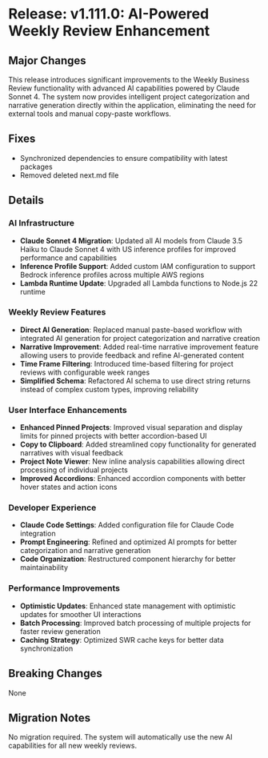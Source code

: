 # Release: v1.111.0: AI-Powered Weekly Review Enhancement

## Major Changes

This release introduces significant improvements to the Weekly Business Review functionality with advanced AI capabilities powered by Claude Sonnet 4. The system now provides intelligent project categorization and narrative generation directly within the application, eliminating the need for external tools and manual copy-paste workflows.

## Fixes

- Synchronized dependencies to ensure compatibility with latest packages
- Removed deleted next.md file

## Details

### AI Infrastructure

- **Claude Sonnet 4 Migration**: Updated all AI models from Claude 3.5 Haiku to Claude Sonnet 4 with US inference profiles for improved performance and capabilities
- **Inference Profile Support**: Added custom IAM configuration to support Bedrock inference profiles across multiple AWS regions
- **Lambda Runtime Update**: Upgraded all Lambda functions to Node.js 22 runtime

### Weekly Review Features

- **Direct AI Generation**: Replaced manual paste-based workflow with integrated AI generation for project categorization and narrative creation
- **Narrative Improvement**: Added real-time narrative improvement feature allowing users to provide feedback and refine AI-generated content
- **Time Frame Filtering**: Introduced time-based filtering for project reviews with configurable week ranges
- **Simplified Schema**: Refactored AI schema to use direct string returns instead of complex custom types, improving reliability

### User Interface Enhancements

- **Enhanced Pinned Projects**: Improved visual separation and display limits for pinned projects with better accordion-based UI
- **Copy to Clipboard**: Added streamlined copy functionality for generated narratives with visual feedback
- **Project Note Viewer**: New inline analysis capabilities allowing direct processing of individual projects
- **Improved Accordions**: Enhanced accordion components with better hover states and action icons

### Developer Experience

- **Claude Code Settings**: Added configuration file for Claude Code integration
- **Prompt Engineering**: Refined and optimized AI prompts for better categorization and narrative generation
- **Code Organization**: Restructured component hierarchy for better maintainability

### Performance Improvements

- **Optimistic Updates**: Enhanced state management with optimistic updates for smoother UI interactions
- **Batch Processing**: Improved batch processing of multiple projects for faster review generation
- **Caching Strategy**: Optimized SWR cache keys for better data synchronization

## Breaking Changes

None

## Migration Notes

No migration required. The system will automatically use the new AI capabilities for all new weekly reviews.
